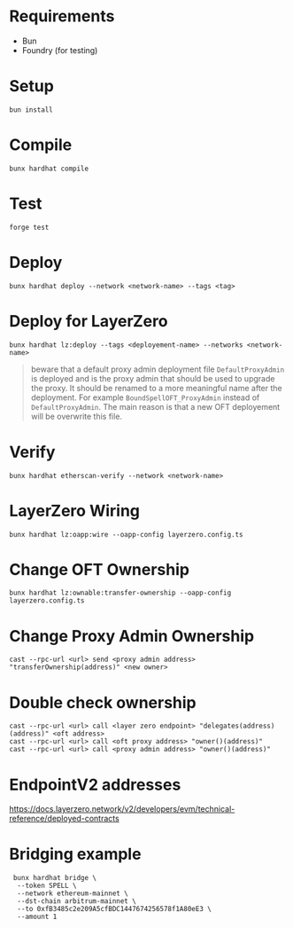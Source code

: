# Requirements
- Bun
- Foundry (for testing)

# Setup
```
bun install
```

# Compile
```
bunx hardhat compile
```

# Test
```
forge test
```

# Deploy
```
bunx hardhat deploy --network <network-name> --tags <tag>
```

# Deploy for LayerZero
```
bunx hardhat lz:deploy --tags <deployement-name> --networks <network-name>
```
> beware that a default proxy admin deployment file `DefaultProxyAdmin` is deployed and is the proxy admin that should be used to upgrade the proxy. It should be renamed to a more meaningful name after the deployment. For example `BoundSpellOFT_ProxyAdmin` instead of `DefaultProxyAdmin`. The main reason is that a new OFT deployement will be overwrite this file.

# Verify
```
bunx hardhat etherscan-verify --network <network-name>
```

# LayerZero Wiring
```
bunx hardhat lz:oapp:wire --oapp-config layerzero.config.ts
```

# Change OFT Ownership
```
bunx hardhat lz:ownable:transfer-ownership --oapp-config layerzero.config.ts
```

# Change Proxy Admin Ownership
```
cast --rpc-url <url> send <proxy admin address> "transferOwnership(address)" <new owner>
```

# Double check ownership
```
cast --rpc-url <url> call <layer zero endpoint> "delegates(address)(address)" <oft address>
cast --rpc-url <url> call <oft proxy address> "owner()(address)"
cast --rpc-url <url> call <proxy admin address> "owner()(address)"
```

# EndpointV2 addresses
https://docs.layerzero.network/v2/developers/evm/technical-reference/deployed-contracts

# Bridging example
```
 bunx hardhat bridge \
  --token SPELL \
  --network ethereum-mainnet \
  --dst-chain arbitrum-mainnet \
  --to 0xfB3485c2e209A5cfBDC1447674256578f1A80eE3 \
  --amount 1
```